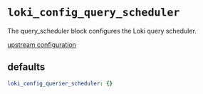 
# `loki_config_query_scheduler`

The query_scheduler block configures the Loki query scheduler.

[upstream configuration](https://grafana.com/docs/loki/latest/configuration/#query_scheduler)

## defaults

```yaml
loki_config_querier_scheduler: {}
```
